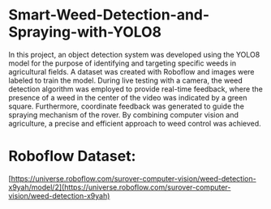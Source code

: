 # Smart-Weed-Detection-and-Spraying-with-YOLO8

In this project, an object detection system was developed using the YOLO8 model for the purpose of identifying and targeting specific weeds in agricultural fields. A dataset was created with Roboflow and images were labeled to train the model. During live testing with a camera, the weed detection algorithm was employed to provide real-time feedback, where the presence of a weed in the center of the video was indicated by a green square. Furthermore, coordinate feedback was generated to guide the spraying mechanism of the rover. By combining computer vision and agriculture, a precise and efficient approach to weed control was achieved.

# Roboflow Dataset:

[https://universe.roboflow.com/surover-computer-vision/weed-detection-x9yah/model/2](https://universe.roboflow.com/surover-computer-vision/weed-detection-x9yah)
